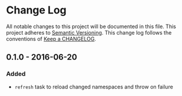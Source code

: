 # Change Log

All notable changes to this project will be documented in this file. This
project adheres to [Semantic Versioning]. This change log follows the
conventions of [Keep a CHANGELOG].

## 0.1.0 - 2016-06-20
### Added
- `refresh` task to reload changed namespaces and throw on failure

[keep a changelog]: http://keepachangelog.com/
[semantic versioning]: http://semver.org/
